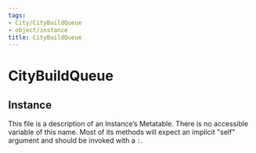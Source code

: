 ```yaml
---
tags:
- City/CityBuildQueue
- object/instance
title: CityBuildQueue
---
```

# CityBuildQueue
## Instance
This file is a description of an Instance’s Metatable. There is no accessible variable of this name. Most of its methods will expect an implicit "self" argument and should be invoked with a `:`.
